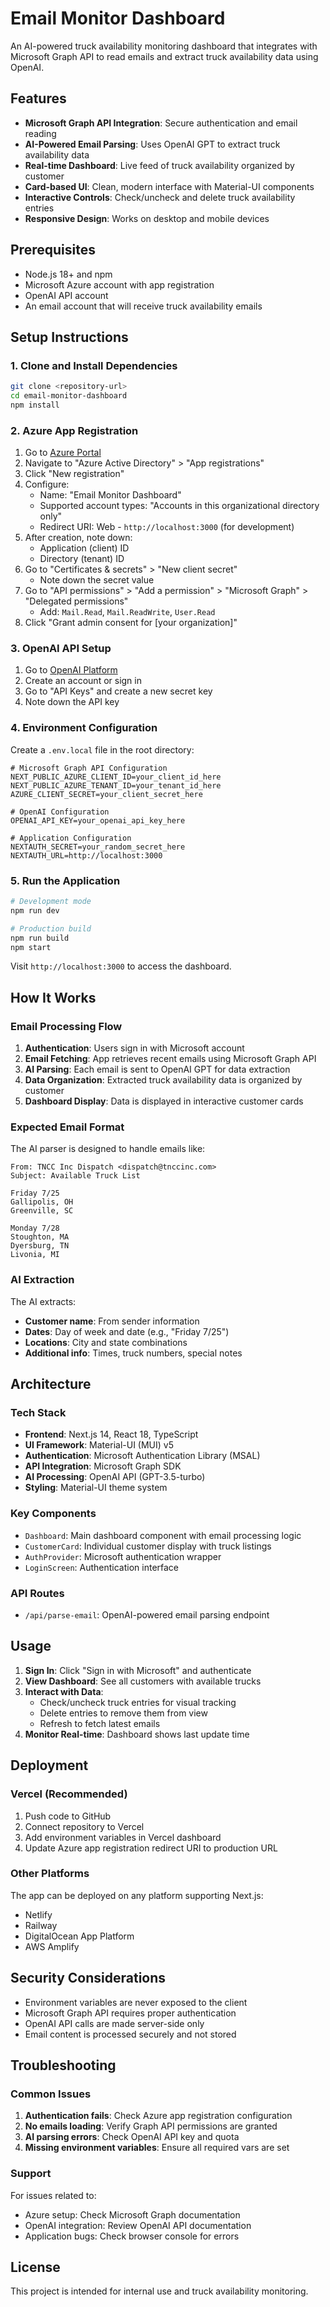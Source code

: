 # Email Monitor Dashboard

An AI-powered truck availability monitoring dashboard that integrates with Microsoft Graph API to read emails and extract truck availability data using OpenAI.

## Features

- **Microsoft Graph API Integration**: Secure authentication and email reading
- **AI-Powered Email Parsing**: Uses OpenAI GPT to extract truck availability data
- **Real-time Dashboard**: Live feed of truck availability organized by customer
- **Card-based UI**: Clean, modern interface with Material-UI components
- **Interactive Controls**: Check/uncheck and delete truck availability entries
- **Responsive Design**: Works on desktop and mobile devices

## Prerequisites

- Node.js 18+ and npm
- Microsoft Azure account with app registration
- OpenAI API account
- An email account that will receive truck availability emails

## Setup Instructions

### 1. Clone and Install Dependencies

```bash
git clone <repository-url>
cd email-monitor-dashboard
npm install
```

### 2. Azure App Registration

1. Go to [Azure Portal](https://portal.azure.com)
2. Navigate to "Azure Active Directory" > "App registrations"
3. Click "New registration"
4. Configure:
   - Name: "Email Monitor Dashboard"
   - Supported account types: "Accounts in this organizational directory only"
   - Redirect URI: Web - `http://localhost:3000` (for development)
5. After creation, note down:
   - Application (client) ID
   - Directory (tenant) ID
6. Go to "Certificates & secrets" > "New client secret"
   - Note down the secret value
7. Go to "API permissions" > "Add a permission" > "Microsoft Graph" > "Delegated permissions"
   - Add: `Mail.Read`, `Mail.ReadWrite`, `User.Read`
8. Click "Grant admin consent for [your organization]"

### 3. OpenAI API Setup

1. Go to [OpenAI Platform](https://platform.openai.com)
2. Create an account or sign in
3. Go to "API Keys" and create a new secret key
4. Note down the API key

### 4. Environment Configuration

Create a `.env.local` file in the root directory:

```env
# Microsoft Graph API Configuration
NEXT_PUBLIC_AZURE_CLIENT_ID=your_client_id_here
NEXT_PUBLIC_AZURE_TENANT_ID=your_tenant_id_here
AZURE_CLIENT_SECRET=your_client_secret_here

# OpenAI Configuration
OPENAI_API_KEY=your_openai_api_key_here

# Application Configuration
NEXTAUTH_SECRET=your_random_secret_here
NEXTAUTH_URL=http://localhost:3000
```

### 5. Run the Application

```bash
# Development mode
npm run dev

# Production build
npm run build
npm start
```

Visit `http://localhost:3000` to access the dashboard.

## How It Works

### Email Processing Flow

1. **Authentication**: Users sign in with Microsoft account
2. **Email Fetching**: App retrieves recent emails using Microsoft Graph API
3. **AI Parsing**: Each email is sent to OpenAI GPT for data extraction
4. **Data Organization**: Extracted truck availability data is organized by customer
5. **Dashboard Display**: Data is displayed in interactive customer cards

### Expected Email Format

The AI parser is designed to handle emails like:

```
From: TNCC Inc Dispatch <dispatch@tnccinc.com>
Subject: Available Truck List

Friday 7/25
Gallipolis, OH
Greenville, SC

Monday 7/28
Stoughton, MA
Dyersburg, TN
Livonia, MI
```

### AI Extraction

The AI extracts:
- **Customer name**: From sender information
- **Dates**: Day of week and date (e.g., "Friday 7/25")
- **Locations**: City and state combinations
- **Additional info**: Times, truck numbers, special notes

## Architecture

### Tech Stack

- **Frontend**: Next.js 14, React 18, TypeScript
- **UI Framework**: Material-UI (MUI) v5
- **Authentication**: Microsoft Authentication Library (MSAL)
- **API Integration**: Microsoft Graph SDK
- **AI Processing**: OpenAI API (GPT-3.5-turbo)
- **Styling**: Material-UI theme system

### Key Components

- `Dashboard`: Main dashboard component with email processing logic
- `CustomerCard`: Individual customer display with truck listings
- `AuthProvider`: Microsoft authentication wrapper
- `LoginScreen`: Authentication interface

### API Routes

- `/api/parse-email`: OpenAI-powered email parsing endpoint

## Usage

1. **Sign In**: Click "Sign in with Microsoft" and authenticate
2. **View Dashboard**: See all customers with available trucks
3. **Interact with Data**:
   - Check/uncheck truck entries for visual tracking
   - Delete entries to remove them from view
   - Refresh to fetch latest emails
4. **Monitor Real-time**: Dashboard shows last update time

## Deployment

### Vercel (Recommended)

1. Push code to GitHub
2. Connect repository to Vercel
3. Add environment variables in Vercel dashboard
4. Update Azure app registration redirect URI to production URL

### Other Platforms

The app can be deployed on any platform supporting Next.js:
- Netlify
- Railway
- DigitalOcean App Platform
- AWS Amplify

## Security Considerations

- Environment variables are never exposed to the client
- Microsoft Graph API requires proper authentication
- OpenAI API calls are made server-side only
- Email content is processed securely and not stored

## Troubleshooting

### Common Issues

1. **Authentication fails**: Check Azure app registration configuration
2. **No emails loading**: Verify Graph API permissions are granted
3. **AI parsing errors**: Check OpenAI API key and quota
4. **Missing environment variables**: Ensure all required vars are set

### Support

For issues related to:
- Azure setup: Check Microsoft Graph documentation
- OpenAI integration: Review OpenAI API documentation
- Application bugs: Check browser console for errors

## License

This project is intended for internal use and truck availability monitoring. 